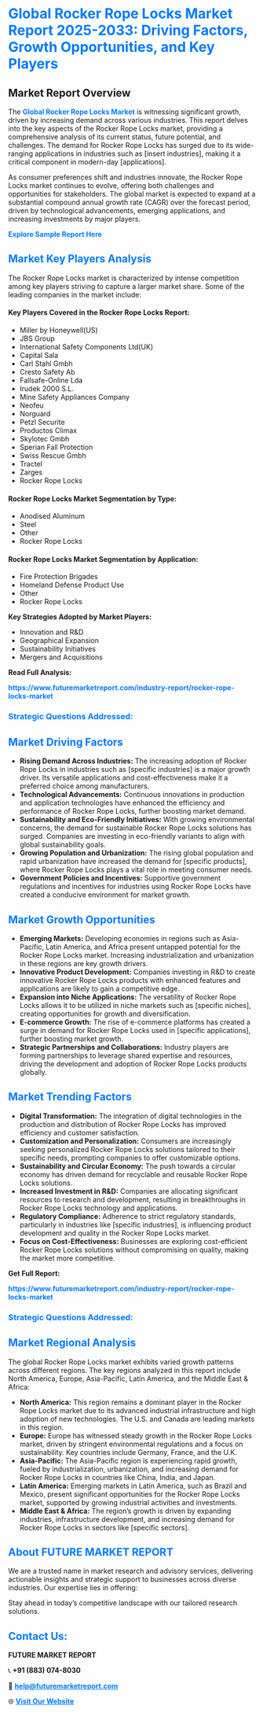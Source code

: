 <h1 style="color: #007BFF;">Global Rocker Rope Locks Market Report 2025-2033: Driving Factors, Growth Opportunities, and Key Players</h1>

<section id="overview">
<h2>Market Report Overview</h2>
<p>The <a href="https://www.futuremarketreport.com/industry-report/rocker-rope-locks-market" style="color: #007BFF; text-decoration: none;"><strong>Global Rocker Rope Locks Market</strong></a> is witnessing significant growth, driven by increasing demand across various industries. This report delves into the key aspects of the Rocker Rope Locks market, providing a comprehensive analysis of its current status, future potential, and challenges. The demand for Rocker Rope Locks has surged due to its wide-ranging applications in industries such as [insert industries], making it a critical component in modern-day [applications].</p>
<p>As consumer preferences shift and industries innovate, the Rocker Rope Locks market continues to evolve, offering both challenges and opportunities for stakeholders. The global market is expected to expand at a substantial compound annual growth rate (CAGR) over the forecast period, driven by technological advancements, emerging applications, and increasing investments by major players.</p>
</section>

<section id="overview">
<p><a href="https://www.futuremarketreport.com/request-sample/reportId=106633" style="color: #007BFF; text-decoration: none;"><strong>Explore Sample Report Here</strong></a></p>
</section>

<section id="key-players">
<h2 style="color: #007BFF;">Market Key Players Analysis</h2>
<p>The Rocker Rope Locks market is characterized by intense competition among key players striving to capture a larger market share. Some of the leading companies in the market include:</p>
<h4>Key Players Covered in the Rocker Rope Locks Report:</h4>
<ul><li>Miller by Honeywell(US)</li><li>JBS Group</li><li>International Safety Components Ltd(UK)</li><li>Capital Sala</li><li>Carl Stahl Gmbh</li><li>Cresto Safety Ab</li><li>Fallsafe-Online Lda</li><li>Irudek 2000 S.L.</li><li>Mine Safety Appliances Company</li><li>Neofeu</li><li>Norguard</li><li>Petzl Securite</li><li>Productos Climax</li><li>Skylotec Gmbh</li><li>Sperian Fall Protection</li><li>Swiss Rescue Gmbh</li><li>Tractel</li><li>Zarges</li><li>Rocker Rope Locks</li></ul>
<h4>Rocker Rope Locks Market Segmentation by Type:</h4>
<ul><li>Anodised Aluminum</li><li>Steel</li><li>Other</li><li>Rocker Rope Locks</li></ul>

<h4>Rocker Rope Locks Market Segmentation by Application:</h4>
<ul><li>Fire Protection Brigades</li><li>Homeland Defense Product Use</li><li>Other</li><li>Rocker Rope Locks</li></ul>
<p><strong>Key Strategies Adopted by Market Players:</strong></p>
<ul>
<li>Innovation and R&D</li>
<li>Geographical Expansion</li>
<li>Sustainability Initiatives</li>
<li>Mergers and Acquisitions</li>
</ul>
</section>

<section>
<p><strong>Read Full Analysis: </strong></p><a href="https://www.futuremarketreport.com/industry-report/rocker-rope-locks-market" style="color: #007BFF; text-decoration: none;"><strong>https://www.futuremarketreport.com/industry-report/rocker-rope-locks-market</strong></a>
<h3 style="color: #007BFF;">Strategic Questions Addressed:</h3>
</section>

<section id="driving-factors">
<h2 style="color: #007BFF;">Market Driving Factors</h2>
<ul>
<li><strong>Rising Demand Across Industries:</strong> The increasing adoption of Rocker Rope Locks in industries such as [specific industries] is a major growth driver. Its versatile applications and cost-effectiveness make it a preferred choice among manufacturers.</li>
<li><strong>Technological Advancements:</strong> Continuous innovations in production and application technologies have enhanced the efficiency and performance of Rocker Rope Locks, further boosting market demand.</li>
<li><strong>Sustainability and Eco-Friendly Initiatives:</strong> With growing environmental concerns, the demand for sustainable Rocker Rope Locks solutions has surged. Companies are investing in eco-friendly variants to align with global sustainability goals.</li>
<li><strong>Growing Population and Urbanization:</strong> The rising global population and rapid urbanization have increased the demand for [specific products], where Rocker Rope Locks plays a vital role in meeting consumer needs.</li>
<li><strong>Government Policies and Incentives:</strong> Supportive government regulations and incentives for industries using Rocker Rope Locks have created a conducive environment for market growth.</li>
</ul>
</section>

<section id="growth-opportunities">
<h2 style="color: #007BFF;">Market Growth Opportunities</h2>
<ul>
<li><strong>Emerging Markets:</strong> Developing economies in regions such as Asia-Pacific, Latin America, and Africa present untapped potential for the Rocker Rope Locks market. Increasing industrialization and urbanization in these regions are key growth drivers.</li>
<li><strong>Innovative Product Development:</strong> Companies investing in R&D to create innovative Rocker Rope Locks products with enhanced features and applications are likely to gain a competitive edge.</li>
<li><strong>Expansion into Niche Applications:</strong> The versatility of Rocker Rope Locks allows it to be utilized in niche markets such as [specific niches], creating opportunities for growth and diversification.</li>
<li><strong>E-commerce Growth:</strong> The rise of e-commerce platforms has created a surge in demand for Rocker Rope Locks used in [specific applications], further boosting market growth.</li>
<li><strong>Strategic Partnerships and Collaborations:</strong> Industry players are forming partnerships to leverage shared expertise and resources, driving the development and adoption of Rocker Rope Locks products globally.</li>
</ul>
</section>

<section id="trending-factors">
<h2 style="color: #007BFF;">Market Trending Factors</h2>
<ul>
<li><strong>Digital Transformation:</strong> The integration of digital technologies in the production and distribution of Rocker Rope Locks has improved efficiency and customer satisfaction.</li>
<li><strong>Customization and Personalization:</strong> Consumers are increasingly seeking personalized Rocker Rope Locks solutions tailored to their specific needs, prompting companies to offer customizable options.</li>
<li><strong>Sustainability and Circular Economy:</strong> The push towards a circular economy has driven demand for recyclable and reusable Rocker Rope Locks solutions.</li>
<li><strong>Increased Investment in R&D:</strong> Companies are allocating significant resources to research and development, resulting in breakthroughs in Rocker Rope Locks technology and applications.</li>
<li><strong>Regulatory Compliance:</strong> Adherence to strict regulatory standards, particularly in industries like [specific industries], is influencing product development and quality in the Rocker Rope Locks market.</li>
<li><strong>Focus on Cost-Effectiveness:</strong> Businesses are exploring cost-efficient Rocker Rope Locks solutions without compromising on quality, making the market more competitive.</li>
</ul>
</section>

<section>
<p><strong>Get Full Report: </strong></p><a href="https://www.futuremarketreport.com/industry-report/rocker-rope-locks-market" style="color: #007BFF; text-decoration: none;"><strong>https://www.futuremarketreport.com/industry-report/rocker-rope-locks-market</strong></a>
<h3 style="color: #007BFF;">Strategic Questions Addressed:</h3>
</section>


<section id="regional-analysis">
<h2 style="color: #007BFF;">Market Regional Analysis</h2>
<p>The global Rocker Rope Locks market exhibits varied growth patterns across different regions. The key regions analyzed in this report include North America, Europe, Asia-Pacific, Latin America, and the Middle East & Africa:</p>
<ul>
<li><strong>North America:</strong> This region remains a dominant player in the Rocker Rope Locks market due to its advanced industrial infrastructure and high adoption of new technologies. The U.S. and Canada are leading markets in this region.</li>
<li><strong>Europe:</strong> Europe has witnessed steady growth in the Rocker Rope Locks market, driven by stringent environmental regulations and a focus on sustainability. Key countries include Germany, France, and the U.K.</li>
<li><strong>Asia-Pacific:</strong> The Asia-Pacific region is experiencing rapid growth, fueled by industrialization, urbanization, and increasing demand for Rocker Rope Locks in countries like China, India, and Japan.</li>
<li><strong>Latin America:</strong> Emerging markets in Latin America, such as Brazil and Mexico, present significant opportunities for the Rocker Rope Locks market, supported by growing industrial activities and investments.</li>
<li><strong>Middle East & Africa:</strong> The region’s growth is driven by expanding industries, infrastructure development, and increasing demand for Rocker Rope Locks in sectors like [specific sectors].</li>
</ul>
</section>

<footer>
<h2 style="color: #007BFF;">About FUTURE MARKET REPORT</h2>
<p>We are a trusted name in market research and advisory services, delivering actionable insights and strategic support to businesses across diverse industries. Our expertise lies in offering:</p>

<p>Stay ahead in today’s competitive landscape with our tailored research solutions.</p>

<h2 style="color: #007BFF;">Contact Us:</h2>
<p><strong>FUTURE MARKET REPORT</strong></p>
<p>📞 <strong>+91 (883) 074-8030</strong></p>
<p>📧 <strong><a href="mailto:help@futuremarketreport.com" style="color: #007BFF;">help@futuremarketreport.com</a></strong></p>
<p>🌐 <strong><a href="https://www.futuremarketreport.com/" style="color: #007BFF;">Visit Our Website</a></strong></p>
</footer>